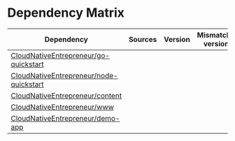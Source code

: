 # Dependency Matrix

Dependency | Sources | Version | Mismatched versions
---------- | ------- | ------- | -------------------
[CloudNativeEntrepreneur/go-quickstart](https://github.com/CloudNativeEntrepreneur/go-quickstart.git) |  | []() | 
[CloudNativeEntrepreneur/node-quickstart](https://github.com/CloudNativeEntrepreneur/node-quickstart.git) |  | []() | 
[CloudNativeEntrepreneur/content](https://github.com/CloudNativeEntrepreneur/content.git) |  | []() | 
[CloudNativeEntrepreneur/www](https://github.com/CloudNativeEntrepreneur/www.git) |  | []() | 
[CloudNativeEntrepreneur/demo-app](https://github.com/CloudNativeEntrepreneur/demo-app.git) |  | []() | 
